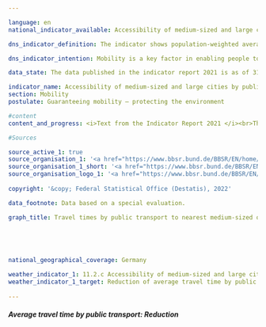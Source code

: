 ```yaml
---

language: en    
national_indicator_available: Accessibility of medium-sized and large cities by public transport    

dns_indicator_definition: The indicator shows population-weighted average travel times to the nearest medium-sized or major city by public transport.    

dns_indicator_intention: Mobility is a key factor in enabling people to participate in society. Accordingly, urban development and transport should be designed to provide good mobility services and suitable connections to medium-sized or major cities for the entire population. Therefore, the goal of the German Government is to shorten the average amount of time it takes people to travel to their nearest medium-sized or major city by public transport.    

data_state: The data published in the indicator report 2021 is as of 31.12.2020. The data shown on the DNS-Online-Platform is updated regularly, so that more current data may be available online than published in the indicator report 2021.    

indicator_name: Accessibility of medium-sized and large cities by public transport    
section: Mobility    
postulate: Guaranteeing mobility – protecting the environment    

#content     
content_and_progress: <i>Text from the Indicator Report 2021 </i><br>The indicator is computed by the Federal Institute for Research on Building, Urban Affairs and Spatial Development. Public means of transport are defined as transport services that anyone can use on payment of the relevant fees. Flexible forms of operation, such as on-call buses that operate on demand without fixed stopping points and timetables, are not taken into account.<br>Comparing the indicator values for 2012 and 2018 shows that the population-weighted average travel time to the nearest medium-sized or major city fell from 23.5 to 21.9 minutes during that period. This equates to a reduction of 6.9%.<br>However, the number of medium-sized and major cities grew from 1,010 in 2012 to 1,109 in 2018. Much of this growth can be traced to the designation of additional urban centres as medium-sized cities in Bavaria.<br>It is beyond the purview of this report to assess whether that change of status reflects an actual improvement in the provision available in those cities. Nonetheless, the increase in medium-sized and major cities notably helped reduce the average travel time required to reach one.<br>If the average travel time for each reporting year is calculated on the basis of only those intermediate and major cities which existed in 2012, it is found to have decreased from 23.5 minutes in 2012 to 22.5 minutes in 2018. This equates to a reduction in travel time of only 4.3% in relation to 2012.<br>The data for these calculations were taken from the timetables of Deutsche Bahn, various networks and numerous other transport providers. With the help of the timetable data, the travel times to the nearest intermediate or major city during peak morning traffic times were determined for some 258,000 stops. This period is defined differently across the reporting years. Whereas connections with arrival times between 6 a.m. and 9 a.m. were taken into account in 2012, the figures for 2016 and 2018 refer to connections with arrival times between 8 a.m and 12 noon.<br>Not least because not all local transport schedules had been fully incorporated into the database used, the values for the different reporting years cannot be compared without caveats. Therefore, the frequency of transport services to the nearest intermediate or major city is ignored, as is travel time to and from the stopping point. Furthermore, this indicator is based on timetable data – which means that delays or even cancellations are not taken into account.<br>The classification of an urban centre as a medium-size or major city is determined according to the availability of goods, services and infrastructure that are not available in the surrounding regional towns. These include, among other things, specialist medical practices, hospitals, cultural facilities as well as secondary schools and institutions of higher education. In each intermediate or major city, especially in large cities, only one location in the city centre was designated as the destination. The destination stops were selected within a radius of one kilometre around that destination point, and the quickest connection from each departure stop to that point was sought. A population-weighted average value of the travel time for Germany was then determined with the help of small-scale population data from the Federal Statistical Office.    

#Sources    

source_active_1: true
source_organisation_1: '<a href="https://www.bbsr.bund.de/BBSR/EN/home/_node.html">Federal Office for Research on Building, Urban Affairs and Spatial Development</a>'
source_organisation_1_short: '<a href="https://www.bbsr.bund.de/BBSR/EN/home/_node.html">Federal Office for Research on Building, Urban Affairs and Spatial Development</a>'
source_organisation_logo_1: '<a href="https://www.bbsr.bund.de/BBSR/EN/home/_node.html"><img src="ttps://g205sdgs.github.io/sdg-indicators/public/logosEn/bbsr.png" alt="Federal Office for Research on Building, Urban Affairs and Spatial Development" title=" Click here to visit the homepage of the organizationFederal Office for Research on Building, Urban Affairs and Spatial Development" style="height:60px; width:148px; border: transparent"/></a>'
    
copyright: '&copy; Federal Statistical Office (Destatis), 2022'    

data_footnote: Data based on a special evaluation.    

graph_title: Travel times by public transport to nearest medium-sized or major city    

    

    

national_geographical_coverage: Germany    

weather_indicator_1: 11.2.c Accessibility of medium-sized and large cities by public transport
weather_indicator_1_target: Reduction of average travel time by public transport
    
---
```



<div>
  <div class="my-header">
    <h5>Average travel time by public transport: Reduction
    </h5>
  </div>
  <div class="my-header-note">
  </div>
</div>